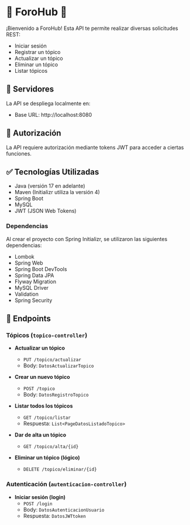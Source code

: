 # 🌟 ForoHub 🌟

¡Bienvenido a ForoHub! Esta API te permite realizar diversas solicitudes REST:

* Iniciar sesión
* Registrar un tópico
* Actualizar un tópico
* Eliminar un tópico
* Listar tópicos

## 🚀 Servidores

La API se despliega localmente en:
* Base URL: http://localhost:8080

## 🔐 Autorización

La API requiere autorización mediante tokens JWT para acceder a ciertas funciones.

## ✅ Tecnologías Utilizadas

- Java (versión 17 en adelante)
- Maven (Initializr utiliza la versión 4)
- Spring Boot
- MySQL
- JWT (JSON Web Tokens)

### Dependencias
Al crear el proyecto con Spring Initializr, se utilizaron las siguientes dependencias:

- Lombok
- Spring Web
- Spring Boot DevTools
- Spring Data JPA
- Flyway Migration
- MySQL Driver
- Validation
- Spring Security

## 🌟 Endpoints

### Tópicos (`topico-controller`)

- **Actualizar un tópico**
   - `PUT /topico/actualizar`
   - Body: `DatosActualizarTopico`

- **Crear un nuevo tópico**
   - `POST /topico`
   - Body: `DatosRegistroTopico`

- **Listar todos los tópicos**
   - `GET /topico/listar`
   - Respuesta: `List<PageDatosListadoTopico>`

- **Dar de alta un tópico**
   - `GET /topico/alta/{id}`

- **Eliminar un tópico (lógico)**
   - `DELETE /topico/eliminar/{id}`

### Autenticación (`autenticacion-controller`)

- **Iniciar sesión (login)**
   - `POST /login`
   - Body: `DatosAutenticacionUsuario`
   - Respuesta: `DatosJWTtoken`

